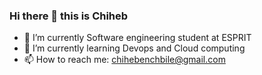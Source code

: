 ### Hi there 👋 this is Chiheb
- 🔭 I’m currently Software engineering student at ESPRIT
- 🌱 I’m currently learning Devops and Cloud computing
- 📫 How to reach me: chihebenchbile@gmail.com

